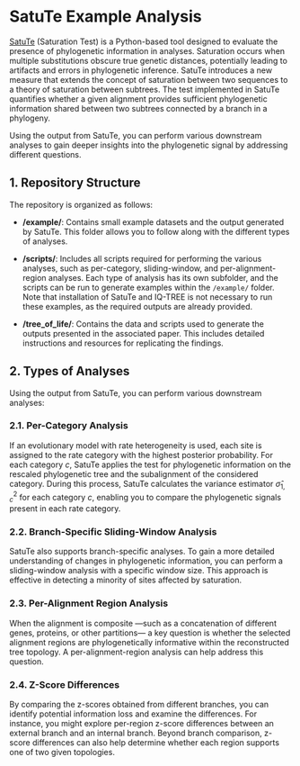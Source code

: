 # SatuTe Example Analysis

[SatuTe](https://github.com/Elli-ellgard/SatuTe) (Saturation Test) is a Python-based tool designed to evaluate the presence of phylogenetic information in analyses. Saturation occurs when multiple substitutions obscure true genetic distances, potentially leading to artifacts and errors in phylogenetic inference. SatuTe introduces a new measure that extends the concept of saturation between two sequences to a theory of saturation between subtrees. The test implemented in SatuTe quantifies whether a given alignment provides sufficient phylogenetic information shared between two subtrees connected by a branch in a phylogeny.

Using the output from SatuTe, you can perform various downstream analyses to gain deeper insights into the phylogenetic signal by addressing different questions.

## 1. Repository Structure

The repository is organized as follows:

- **/example/**: Contains small example datasets and the output generated by SatuTe. This folder allows you to follow along with the different types of analyses.

- **/scripts/**: Includes all scripts required for performing the various analyses, such as per-category, sliding-window, and per-alignment-region analyses. Each type of analysis has its own subfolder, and the scripts can be run to generate examples within the `/example/` folder. Note that installation of SatuTe and IQ-TREE is not necessary to run these examples, as the required outputs are already provided.

- **/tree_of_life/**: Contains the data and scripts used to generate the outputs presented in the associated paper. This includes detailed instructions and resources for replicating the findings.

## 2. Types of Analyses

Using the output from SatuTe, you can perform various downstream analyses:

### 2.1. Per-Category Analysis

If an evolutionary model with rate heterogeneity is used, each site is assigned to the rate category with the highest posterior probability. For each category $c$, SatuTe applies the test for phylogenetic information on the rescaled phylogenetic tree and the subalignment of the considered category. During this process, SatuTe calculates the variance estimator $\hat{\sigma}^2_{1,c}$ for each category $c$, enabling you to compare the phylogenetic signals present in each rate category.

### 2.2. Branch-Specific Sliding-Window Analysis

SatuTe also supports branch-specific analyses. To gain a more detailed understanding of changes in phylogenetic information, you can perform a sliding-window analysis with a specific window size. This approach is effective in detecting a minority of sites affected by saturation.

### 2.3. Per-Alignment Region Analysis

When the alignment is composite —such as a concatenation of different genes, proteins, or other partitions— a key question is whether the selected alignment regions are phylogenetically informative within the reconstructed tree topology. A per-alignment-region analysis can help address this question.

### 2.4. Z-Score Differences

By comparing the z-scores obtained from different branches, you can identify potential information loss and examine the differences. For instance, you might explore per-region z-score differences between an external branch and an internal branch. Beyond branch comparison, z-score differences can also help determine whether each region supports one of two given topologies.
